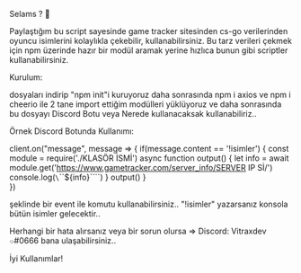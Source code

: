 Selams ? 👋

Paylaştığım bu script sayesinde game tracker sitesinden cs-go verilerinden oyuncu isimlerini kolaylıkla çekebilir, kullanabilirsiniz.
Bu tarz verileri çekmek için npm üzerinde hazır bir modül aramak yerine hızlıca bunun gibi scriptler kullanabilirsiniz.

Kurulum:

dosyaları indirip "npm init"i kuruyoruz daha sonrasında npm i axios ve npm i cheerio ile 2 tane import ettiğim modülleri yüklüyoruz ve daha sonrasında bu dosyayı 
Discord Botu veya Nerede kullanacaksak kullanabiliriz.. 

Örnek Discord Botunda Kullanımı:

client.on("message", message => {
    if(message.content == '!isimler') {
      const module = require('./KLASÖR İSMİ')
async function output() {
let info = await module.get('https://www.gametracker.com/server_info/SERVER IP Sİ/')
console.log(`\`\`\`${info}\`\`\``)
}
output()
    }   
}) 

şeklinde bir event ile komutu kullanabilirsiniz.. "!isimler" yazarsanız konsola bütün isimler gelecektir..

Herhangi bir hata alırsanız veya bir sorun olursa =>
Discord: Vitraxdev ⌔#0666
bana ulaşabilirsiniz..

İyi Kullanımlar!
